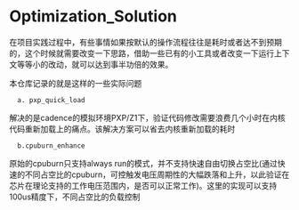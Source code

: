 # Optimization_Solution

在项目实践过程中，有些事情如果按默认的操作流程往往是耗时或者达不到预期的，这个时候就需要改变一下思路，借助一些已有的小工具或者改变一下运行上下文等等小的改动，就可以达到事半功倍的效果。

本仓库记录的就是这样的一些实际问题
```
  a. pxp_quick_load
```
解决的是cadence的模拟环境PXP/Z1下，验证代码修改需要浪费几个小时在内核代码重新加载上的痛点。该解决方案可以省去内核重新加载的耗时
```
  b.cpuburn_enhance
```
原始的cpuburn只支持always run的模式，并不支持快速自由切换占空比(通过快速的不同占空比的cpuburn，可控触发电压周期性的大幅跌落和上升，以此验证在芯片在理论支持的工作电压范围内，是否可以正常工作)。这里的实现可以支持100us精度下，不同占空比的负载控制

